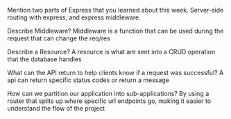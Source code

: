 Mention two parts of Express that you learned about this week.
Server-side routing with express, and express middleware.

Describe Middleware?
Middleware is a function that can be used during the request that can change the req/res

Describe a Resource?
A resource is what are sent into a CRUD operation that the database handles

What can the API return to help clients know if a request was successful?
A api can return specific status codes or return a message

How can we partition our application into sub-applications?
By using a router that splits up where specific url endpoints go, making it easier to understand the flow of the project

